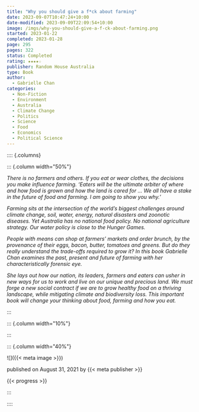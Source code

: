 ```yaml
---
title: "Why you should give a f*ck about farming"
date: 2023-09-07T10:47:24+10:00
date-modified: 2023-09-09T22:09:54+10:00
image: /imgs/why-you-should-give-a-f-ck-about-farming.png
started: 2023-01-22
completed: 2023-01-28
page: 295
pages: 322
status: Completed
rating: ★★★★☆
publisher: Random House Australia
type: Book
author:
  - Gabrielle Chan
categories:
  - Non-Fiction
  - Environment
  - Australia
  - Climate Change
  - Politics
  - Science
  - Food
  - Economics
  - Political Science
---
```


:::: {.columns}

::: {.column width="50%"}

_There is no farmers and others. If you eat or wear clothes, the decisions you make influence farming. ‘Eaters will be the ultimate arbiter of where and how food is grown and how the land is cared for ... We all have a stake in the future of food and farming. I am going to show you why.’_

_Farming sits at the intersection of the world’s biggest challenges around climate change, soil, water, energy, natural disasters and zoonotic diseases. Yet Australia has no national food policy. No national agriculture strategy. Our water policy is close to the Hunger Games._

_People with means can shop at farmers’ markets and order brunch, by the provenance of their eggs, bacon, butter, tomatoes and greens. But do they really understand the trade-offs required to grow it? In this book Gabrielle Chan examines the past, present and future of farming with her characteristically forensic eye._

_She lays out how our nation, its leaders, farmers and eaters can usher in new ways for us to work and live on our unique and precious land. We must forge a new social contract if we are to grow healthy food on a thriving landscape, while mitigating climate and biodiversity loss. This important book will change your thinking about food, farming and how you eat._

:::

::: {.column width="10%"}
<!-- empty column to create gap -->
:::

::: {.column width="40%"}

![]({{< meta image >}})

published on August 31, 2021 by {{< meta publisher >}}

{{< progress >}}

:::

::::
